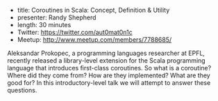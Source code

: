 * title: Coroutines in Scala: Concept, Definition & Utility
* presenter: Randy Shepherd
* length: 30 minutes
* Twitter: https://twitter.com/aut0mat0n1c
* Meetup: http://www.meetup.com/members/7788685/

Aleksandar Prokopec, a programming languages researcher at EPFL, recently released a library-level extension for the Scala programming language that introduces first-class coroutines. So what is a coroutine? Where did they come from? How are they implemented? What are they good for? In this introductory-level talk we will attempt to answer these questions.
